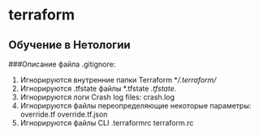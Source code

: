 # terraform
## Обучение в Нетологии
###Описание файла .gitignore:
1. Игнорируются внутренние папки Terraform
**/.terraform/*
2. Игнорируются .tfstate файлы
*.tfstate
*.tfstate.*
3. Игнорируются логи
Crash log files: crash.log
4. Игнорируются файлы переопределяющие некоторые параметры:
override.tf
override.tf.json
5. Игнорируются файлы CLI
 .terraformrc
terraform.rc
